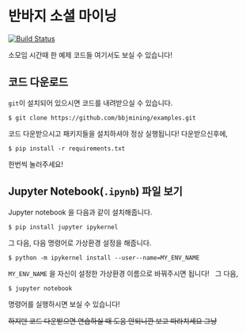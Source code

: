 # 반바지 소셜 마이닝

[![Build Status](https://travis-ci.org/gyukebox/gyulog.svg?branch=master)](https://travis-ci.org/gyukebox/gyulog)

소모임 시간때 한 예제 코드들 여기서도 보실 수 있습니다!

## 코드 다운로드
`git`이 설치되어 있으시면 코드를 내려받으실 수 있습니다.  
```
$ git clone https://github.com/bbjmining/examples.git
```
코드 다운받으시고 패키지들을 설치하셔야 정상 실행됩니다! 다운받으신후에,
```
$ pip install -r requirements.txt
```
한번씩 눌러주세요!  

## Jupyter Notebook(`.ipynb`) 파일 보기

Jupyter notebook 을 다음과 같이 설치해줍니다.
```
$ pip install jupyter ipykernel
```
그 다음, 다음 명령어로 가상환경 설정을 해줍니다.
```
$ python -m ipykernel install --user--name=MY_ENV_NAME
```
`MY_ENV_NAME` 을 자신이 설정한 가상환경 이름으로 바꿔주시면 됩니다!  
그 다음,
```
$ jupyter notebook
```
명령어를 실행하시면 보실 수 있습니다!

~~하지만 코드 다운받으면 연습하실 때 도움 안되니깐 보고 따라치세요 그냥~~
